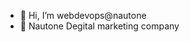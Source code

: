 - 👋 Hi, I’m webdevops@nautone
- 👀 Nautone Degital marketing company


<!---
webdevopsnautone/webdevopsnautone is a ✨ special ✨ repository because its `README.md` (this file) appears on your GitHub profile.
You can click the Preview link to take a look at your changes.
--->
